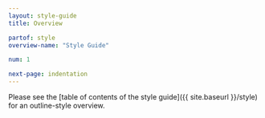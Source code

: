 ```yaml
---
layout: style-guide
title: Overview

partof: style
overview-name: "Style Guide"

num: 1

next-page: indentation
---
```


Please see the [table of contents of the style guide]({{ site.baseurl }}/style) for an outline-style overview.
